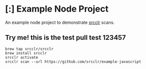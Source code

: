 # [:] Example Node Project

An example node project to demonstrate [srcclr](https://www.srcclr.com) scans.


## Try me! this is the test pull test 123457


```
brew tap srcclr/srcclr
brew install srcclr
srcclr activate
srcclr scan --url https://github.com/srcclr/example-javascript
```

